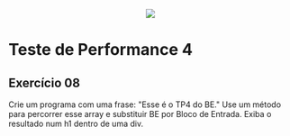 <p align="center">
	<img src="https://www.infnet.edu.br/infnet/wp-content/themes/infnet.homepage//assets/img/LogoInfnetRodape.png"/>
</p>

# Teste de Performance 4

## Exercício 08
Crie um programa com uma frase: "Esse é o TP4 do BE." Use um método para percorrer esse array e substituir BE por Bloco de Entrada. Exiba o resultado num h1 dentro de uma div.
